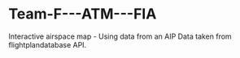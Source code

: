 # Team-F---ATM---FIA
Interactive airspace map - Using data from an AIP
Data taken from flightplandatabase API.
